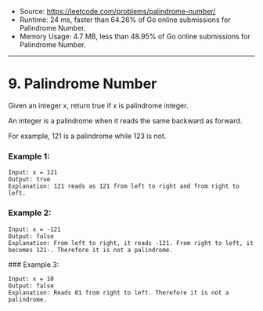 
- Source: https://leetcode.com/problems/palindrome-number/
- Runtime: 24 ms, faster than 64.26% of Go online submissions for Palindrome Number.
- Memory Usage: 4.7 MB, less than 48.95% of Go online submissions for Palindrome Number.
---
# 9. Palindrome Number

Given an integer x, return true if x is palindrome integer.

An integer is a palindrome when it reads the same backward as forward.

For example, 121 is a palindrome while 123 is not.
 

### Example 1:

```
Input: x = 121
Output: true
Explanation: 121 reads as 121 from left to right and from right to left.
```


### Example 2:

```
Input: x = -121
Output: false
Explanation: From left to right, it reads -121. From right to left, it becomes 121-. Therefore it is not a palindrome.
```


### Example 3:

```
Input: x = 10
Output: false
Explanation: Reads 01 from right to left. Therefore it is not a palindrome.
```